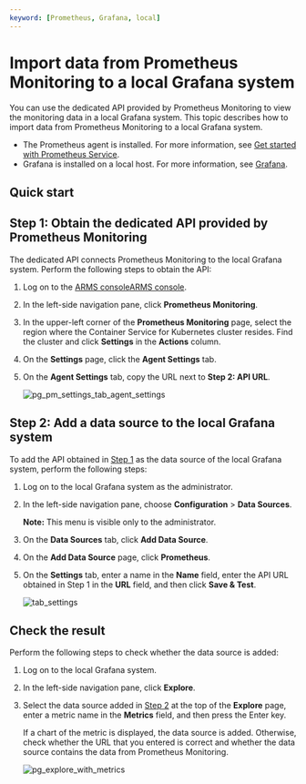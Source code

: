 ```yaml
---
keyword: [Prometheus, Grafana, local]
---
```


# Import data from Prometheus Monitoring to a local Grafana system

You can use the dedicated API provided by Prometheus Monitoring to view the monitoring data in a local Grafana system. This topic describes how to import data from Prometheus Monitoring to a local Grafana system.

-   The Prometheus agent is installed. For more information, see [Get started with Prometheus Service]().
-   Grafana is installed on a local host. For more information, see [Grafana](https://grafana.com/docs/grafana/latest/getting-started/what-is-grafana/).

## Quick start

## Step 1: Obtain the dedicated API provided by Prometheus Monitoring

The dedicated API connects Prometheus Monitoring to the local Grafana system. Perform the following steps to obtain the API:

1.  Log on to the [ARMS console](https://arms.console.aliyun.com/#/home)[ARMS console](https://arms-ap-southeast-1.console.aliyun.com/#/home).

2.  In the left-side navigation pane, click **Prometheus Monitoring**.

3.  In the upper-left corner of the **Prometheus Monitoring** page, select the region where the Container Service for Kubernetes cluster resides. Find the cluster and click **Settings** in the **Actions** column.

4.  On the **Settings** page, click the **Agent Settings** tab.

5.  On the **Agent Settings** tab, copy the URL next to **Step 2: API URL**.

    ![pg_pm_settings_tab_agent_settings](../images/p103094.png)


## Step 2: Add a data source to the local Grafana system

To add the API obtained in [Step 1](#section_1i3_18o_66s) as the data source of the local Grafana system, perform the following steps:

1.  Log on to the local Grafana system as the administrator.

2.  In the left-side navigation pane, choose **Configuration** \> **Data Sources**.

    **Note:** This menu is visible only to the administrator.

3.  On the **Data Sources** tab, click **Add Data Source**.

4.  On the **Add Data Source** page, click **Prometheus**.

5.  On the **Settings** tab, enter a name in the **Name** field, enter the API URL obtained in Step 1 in the **URL** field, and then click **Save & Test**.

    ![tab_settings](../images/p103095.png)


## Check the result

Perform the following steps to check whether the data source is added:

1.  Log on to the local Grafana system.

2.  In the left-side navigation pane, click **Explore**.

3.  Select the data source added in [Step 2](#section_c98_ybh_a8a) at the top of the **Explore** page, enter a metric name in the **Metrics** field, and then press the Enter key.

    If a chart of the metric is displayed, the data source is added. Otherwise, check whether the URL that you entered is correct and whether the data source contains the data from Prometheus Monitoring.

    ![pg_explore_with_metrics](../images/p103096.png)


